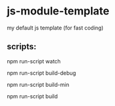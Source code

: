 js-module-template
===============

my default js template (for fast coding)


## scripts:
npm run-script watch

npm run-script build-debug

npm run-script build-min

npm run-script build
